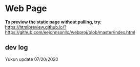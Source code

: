# Web Page

**To preview the static page without pulling, try:**
https://htmlpreview.github.io/?https://github.com/eejohnsonllc/webproj/blob/master/index.html

## dev log
Yukun update 07/20/2020
